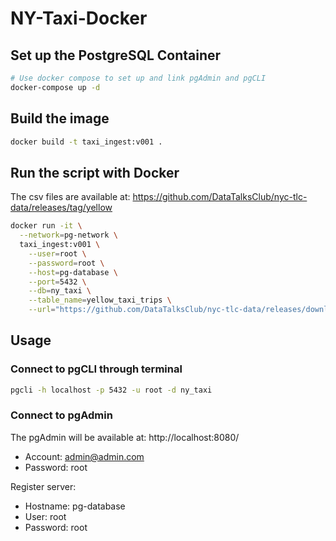 # NY-Taxi-Docker

## Set up the PostgreSQL Container
```bash
# Use docker compose to set up and link pgAdmin and pgCLI
docker-compose up -d
```

## Build the image
```bash
docker build -t taxi_ingest:v001 .
```

## Run the script with Docker

The csv files are available at: https://github.com/DataTalksClub/nyc-tlc-data/releases/tag/yellow

```bash
docker run -it \
  --network=pg-network \
  taxi_ingest:v001 \
    --user=root \
    --password=root \
    --host=pg-database \
    --port=5432 \
    --db=ny_taxi \
    --table_name=yellow_taxi_trips \
    --url="https://github.com/DataTalksClub/nyc-tlc-data/releases/download/yellow/yellow_tripdata_2021-01.csv.gz"
```

## Usage

### Connect to pgCLI through terminal

```bash
pgcli -h localhost -p 5432 -u root -d ny_taxi
```

### Connect to pgAdmin

The pgAdmin will be available at: http://localhost:8080/
- Account: admin@admin.com
- Password: root

Register server:
- Hostname: pg-database
- User: root
- Password: root
